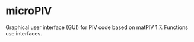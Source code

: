# microPIV
Graphical user interface (GUI) for PIV code based on matPIV 1.7. Functions use interfaces.

